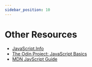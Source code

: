 ```yaml
---
sidebar_position: 10
---
```


# Other Resources

- [JavaScript.Info](https://javascript.info/)
- [The Odin Project: JavaScript Basics](https://www.theodinproject.com/paths/foundations/courses/foundations#javascript-basics)
- [MDN JavScript Guide](https://developer.mozilla.org/en-US/docs/Learn/JavaScript)
